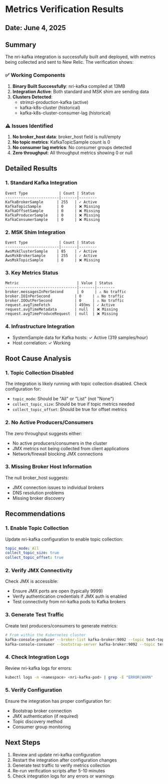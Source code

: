 # Metrics Verification Results

## Date: June 4, 2025

## Summary

The nri-kafka integration is successfully built and deployed, with metrics being collected and sent to New Relic. The verification shows:

### ✅ Working Components
1. **Binary Built Successfully**: nri-kafka compiled at 13MB
2. **Integration Active**: Both standard and MSK shim are sending data
3. **Clusters Detected**: 
   - strimzi-production-kafka (active)
   - kafka-k8s-cluster (historical)
   - kafka-k8s-cluster-consumer-lag (historical)

### ⚠️ Issues Identified
1. **No broker_host data**: broker_host field is null/empty
2. **No topic metrics**: KafkaTopicSample count is 0
3. **No consumer lag metrics**: No consumer groups detected
4. **Zero throughput**: All throughput metrics showing 0 or null

## Detailed Results

### 1. Standard Kafka Integration
```
Event Type              | Count | Status
------------------------|-------|--------
KafkaBrokerSample      | 255   | ✓ Active
KafkaTopicSample       | 0     | ❌ Missing
KafkaOffsetSample      | 0     | ❌ Missing
KafkaProducerSample    | 0     | ❌ Missing
KafkaConsumerSample    | 0     | ❌ Missing
```

### 2. MSK Shim Integration
```
Event Type              | Count | Status
------------------------|-------|--------
AwsMskClusterSample    | 85    | ✓ Active
AwsMskBrokerSample     | 255   | ✓ Active
AwsMskTopicSample      | 0     | ❌ Missing
```

### 3. Key Metrics Status
```
Metric                          | Value | Status
--------------------------------|-------|--------
broker.messagesInPerSecond      | 0     | ⚠️ No traffic
broker.IOInPerSecond           | 0     | ⚠️ No traffic
broker.IOOutPerSecond          | 0     | ⚠️ No traffic
request.avgTimeFetch           | 493ms | ✓ Active
request.avgTimeMetadata        | null  | ❌ Missing
request.avgTimeProduceRequest  | null  | ❌ Missing
```

### 4. Infrastructure Integration
- SystemSample data for Kafka hosts: ✓ Active (319 samples/hour)
- Host correlation: ✓ Working

## Root Cause Analysis

### 1. Topic Collection Disabled
The integration is likely running with topic collection disabled. Check configuration for:
- `topic_mode`: Should be "All" or "List" (not "None")
- `collect_topic_size`: Should be true if topic metrics needed
- `collect_topic_offset`: Should be true for offset metrics

### 2. No Active Producers/Consumers
The zero throughput suggests either:
- No active producers/consumers in the cluster
- JMX metrics not being collected from client applications
- Network/firewall blocking JMX connections

### 3. Missing Broker Host Information
The null broker_host suggests:
- JMX connection issues to individual brokers
- DNS resolution problems
- Missing broker discovery

## Recommendations

### 1. Enable Topic Collection
Update nri-kafka configuration to enable topic collection:
```yaml
topic_mode: All
collect_topic_size: true
collect_topic_offset: true
```

### 2. Verify JMX Connectivity
Check JMX is accessible:
- Ensure JMX ports are open (typically 9999)
- Verify authentication credentials if JMX auth is enabled
- Test connectivity from nri-kafka pods to Kafka brokers

### 3. Generate Test Traffic
Create test producers/consumers to generate metrics:
```bash
# From within the Kubernetes cluster
kafka-console-producer --broker-list kafka-broker:9092 --topic test-topic
kafka-console-consumer --bootstrap-server kafka-broker:9092 --topic test-topic --from-beginning
```

### 4. Check Integration Logs
Review nri-kafka logs for errors:
```bash
kubectl logs -n <namespace> <nri-kafka-pod> | grep -E "ERROR|WARN"
```

### 5. Verify Configuration
Ensure the integration has proper configuration for:
- Bootstrap broker connection
- JMX authentication (if required)
- Topic discovery method
- Consumer group monitoring

## Next Steps

1. Review and update nri-kafka configuration
2. Restart the integration after configuration changes
3. Generate test traffic to verify metrics collection
4. Re-run verification scripts after 5-10 minutes
5. Check integration logs for any errors or warnings